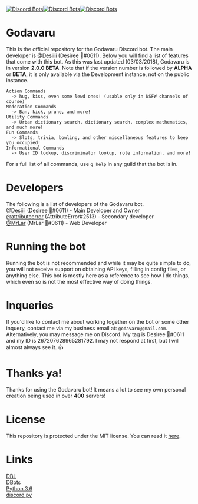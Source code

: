 [![Discord Bots](https://discordbots.org/api/widget/status/311810096336470017.png)](https://discordbots.org/bot/311810096336470017)[![Discord Bots](https://discordbots.org/api/widget/servers/311810096336470017.png?noavatar=true)](https://discordbots.org/bot/311810096336470017)[![Discord Bots](https://discordbots.org/api/widget/owner/311810096336470017.png?noavatar=true)](https://discordbots.org/bot/311810096336470017)
# Godavaru
This is the official repository for the Godavaru Discord bot. The main developer is
[@Desiiii](https://github.com/Desiiii) (Desiree 🌺#0611). Below you will find a list of features that come with
this bot. As this was last updated (03/03/2018), Godavaru is in version **2.0.0 BETA**. Note that if the version
number is followed by **ALPHA** or **BETA**, it is only available via the Development instance, not on the public
instance.
```
Action Commands
  -> hug, kiss, even some lewd ones! (usable only in NSFW channels of course)
Moderation Commands
  -> Ban, kick, prune, and more!
Utility Commands
  -> Urban dictionary search, dictionary search, complex mathematics, and much more!
Fun Commands
  -> Slots, trivia, bowling, and other miscellaneous features to keep you occupied!
Informational Commands
  -> User ID lookup, discriminator lookup, role information, and more!
```
For a full list of all commands, use `g_help` in any guild that the bot is in.

# Developers
The following is a list of developers of the Godavaru bot.
<br>[@Desiiii](https://github.com/Desiiii) (Desiree 🌺#0611) - Main Developer and Owner
<br>[@attributeerror](https://github.com/attributeerror) (AttributeError#2513) - Secondary developer
<br>[@MrLar](https://github.com/MrLar) (MrLar 🌺#0611) - Web Developer

# Running the bot
Running the bot is not recommended and while it may be quite simple to do, you will not receive support on
obtaining API keys, filling in config files, or anything else. This bot is mostly here as a reference to see how
I do things, which even so is not the most effective way of doing things.

# Inqueries
If you'd like to contact me about working together on the bot or some other inquery, contact me via my business
email at: `godavaru@gmail.com`. Alternatively, you may message me on Discord. My tag is Desiree 🌺#0611 and my ID
is 267207628965281792. I may not respond at first, but I will almost always see it. 👍

# Thanks ya!
Thanks for using the Godavaru bot! It means a lot to see my own personal creation being used in over **400**
servers!

# License
This repository is protected under the MIT license. You can read it
[here](https://github.com/Desiiii/Godavaru/blob/master/LICENSE.md).

# Links
[DBL](https://discordbots.org/bot/311810096336470017)
<br>[DBots](https://bots.discord.pw/bots/311810096336470017)
<br>[Python 3.6](https://www.python.org/downloads/release/python-360/)
<br>[discord.py](https://github.com/Rapptz/discord.py)